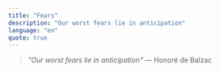 ```yaml
---
title: "Fears"
description: "Our worst fears lie in anticipation"
language: "en"
quote: true
---
```


<blockquote>
  <p><em>"Our worst fears lie in anticipation"</em> — Honoré de Balzac</p>
</blockquote>